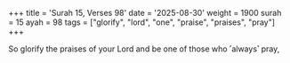 +++
title = 'Surah 15, Verses 98'
date = '2025-08-30'
weight = 1900
surah = 15
ayah = 98
tags = ["glorify", "lord", "one", "praise", "praises", "pray"]
+++

So glorify the praises of your Lord and be one of those who ˹always˺ pray,